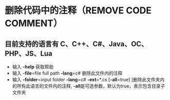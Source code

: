 # 删除代码中的注释（REMOVE CODE COMMENT）

## 

## 目前支持的语言有 C、C++、C#、Java、OC、PHP、JS、Lua
* 输入 **-help** 获取帮助
* 输入 **-file**=file full path **-lang**=c# 删除此文件内的注释
* 输入 **-folder**=input folder **-lang**=c# **-ext**=*.cs [**-all**=true] ]删除此文件夹内的所有此语言的文件内的注释, **-all**是可选参数，默认为true，表示包含目录子文件夹

